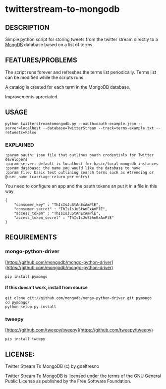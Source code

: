 # twitterstream-to-mongodb

## DESCRIPTION

Simple python script for storing tweets from the twitter stream directly to a [MongDB](http://www.mongodb.org/) database based on a list of terms.

## FEATURES/PROBLEMS

The script runs forever and refreshes the terms list periodically. Terms list can be modified while the scripts runs. 

A catalog is created for each term in the MongoDB database.

Improvements apreciated.

## USAGE

    python twitterstreamtomongodb.py --oauth=oauth-example.json --server=localhost --database=TwitterStream --track=terms-example.txt --retweets=False
	
### EXPLAINED
    :param oauth: json file that outlines oauth credentials for Twitter developers
    :param server: default is localhost for basic/local mongodb instances
    :param database: the name you would like the database to have
    :param file: basic text outlining search terms such as #trending or @user_name (carriage return per entry)


You need to configure an app and the oauth tokens an put it in a file in this way

    {
        "consumer_key" : "ThIsIsJuStAnExAmPlE",
        "consumer_secret" : "ThIsIsJuStAnExAmPlE",
        "access_token" : "ThIsIsJuStAnExAmPlE",
        "access_token_secret" : "ThIsIsJuStAnExAmPlE"
    }

## REQUIREMENTS

### mongo-python-driver
[https://github.com/mongodb/mongo-python-driver](https://github.com/mongodb/mongo-python-driver)

    pip install pymongo
    
#### If this doesn't work, install from source

    git clone git://github.com/mongodb/mongo-python-driver.git pymongo
    cd pymongo/
    python setup.py install

### tweepy
[https://github.com/tweepy/tweepy](https://github.com/tweepy/tweepy)

    pip install tweepy

## LICENSE:

Twitter Stream To MongoDB (c) by gdelfresno

Twitter Stream To MongoDB is licensed under the terms of the GNU General Public License as published by the Free Software Foundation.
